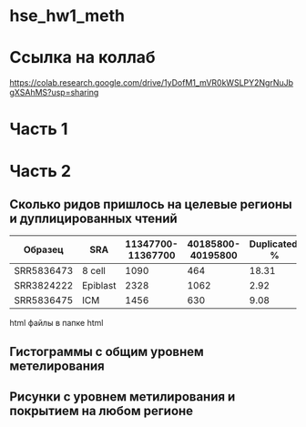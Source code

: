 # hse_hw1_meth


# Ссылка на коллаб
https://colab.research.google.com/drive/1yDofM1_mVR0kWSLPY2NgrNuJbgXSAhMS?usp=sharing


# Часть 1


# Часть 2

## Сколько ридов пришлось на целевые регионы и дуплицированных чтений

| Образец | SRA | 11347700-11367700 | 40185800-40195800 | Duplicated, % | 
| ------------- | ------------- | ------------- | ------------- |  ------------- | 
| SRR5836473 | 8 cell | 1090 | 464 | 18.31 | 
| SRR3824222 | Epiblast | 2328 | 1062| 2.92 | 
| SRR5836475 | ICM | 1456 | 630 | 9.08 | 

html файлы в папке html

## Гистограммы с общим уровнем метелирования

## Рисунки с уровнем метилирования и покрытием на любом регионе 
